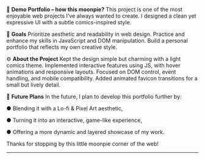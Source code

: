 🥧 **Demo Portfolio – how this moonpie?**
This project is one of the most enjoyable web projects I’ve always wanted to create. I designed a clean yet expressive UI with a subtle comics-inspired style.

🎯 **Goals**
Prioritize aesthetic and readability in web design.
Practice and enhance my skills in JavaScript and DOM manipulation.
Build a personal portfolio that reflects my own creative style.

⚙️ **About the Project**
Kept the design simple but charming with a light comics theme.
Implemented interactive features using JS, with hover animations and responsive layouts.
Focused on DOM control, event handling, and mobile compatibility.
Added animated favicon transitions for a small but lively detail.

🚀 **Future Plans**
In the future, I plan to develop this portfolio further by:

● Blending it with a Lo-fi & Pixel Art aesthetic,

● Turning it into an interactive, game-like experience,

● Offering a more dynamic and layered showcase of my work.

Thanks for stopping by this little moonpie corner of the web!

---